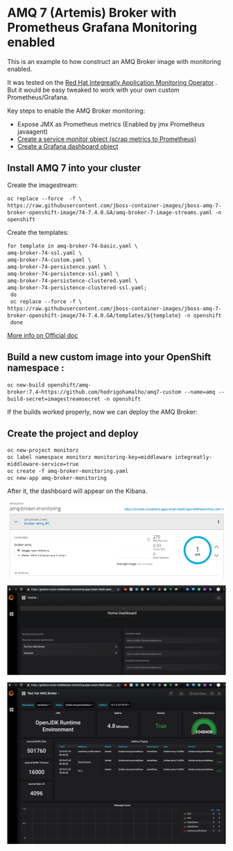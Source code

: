 # AMQ 7 (Artemis) Broker with Prometheus Grafana Monitoring enabled

This is an example to how construct an AMQ Broker image with monitoring enabled. 

It was tested on the [Red Hat Integreatly Application Monitoring Operator](https://github.com/integr8ly/application-monitoring-operator) . But it would be easy tweaked to work with your own custom Prometheus/Grafana.

Key steps to enable the AMQ Broker monitoring:

* Expose JMX as Prometheus metrics (Enabled by jmx Prometheus javaagent)
* [Create a service monitor object (scrap metrics to Prometheus)](./service-monitor.yaml)
* [Create a Grafana dashboard object](./grafana-dashboard.yaml)

## Install AMQ 7 into your cluster

Create the imagestream:

```
oc replace --force  -f \
https://raw.githubusercontent.com/jboss-container-images/jboss-amq-7-broker-openshift-image/74-7.4.0.GA/amq-broker-7-image-streams.yaml -n openshift
```

Create the templates: 

```
for template in amq-broker-74-basic.yaml \
amq-broker-74-ssl.yaml \
amq-broker-74-custom.yaml \
amq-broker-74-persistence.yaml \
amq-broker-74-persistence-ssl.yaml \
amq-broker-74-persistence-clustered.yaml \
amq-broker-74-persistence-clustered-ssl.yaml;
 do
 oc replace --force -f \
https://raw.githubusercontent.com/jboss-container-images/jboss-amq-7-broker-openshift-image/74-7.4.0.GA/templates/${template} -n openshift
 done
 ```    

 [More info on Official doc](https://access.redhat.com/documentation/en-us/red_hat_amq/7.4/html-single/deploying_amq_broker_on_openshift_container_platform/index#installing-broker-ocp_broker-ocp)

 
## Build a new custom image into your OpenShift namespace :

```
oc new-build openshift/amq-broker:7.4~https://github.com/hodrigohamalho/amq7-custom --name=amq --build-secret=imagestreamsecret -n openshift
```

If the builds worked properly, now we can deploy the AMQ Broker:

## Create the project and deploy

```
oc new-project monitorz
oc label namespace monitorz monitoring-key=middleware integreatly-middleware-service=true
oc create -f amq-broker-monitoring.yaml
oc new-app amq-broker-monitoring
```

After it, the dashboard will appear on the Kibana. 

![instance](./docs/amq-broker0.png)

![kibana](./docs/amq-broker1.png)

![kibana](./docs/amq-broker2.png)